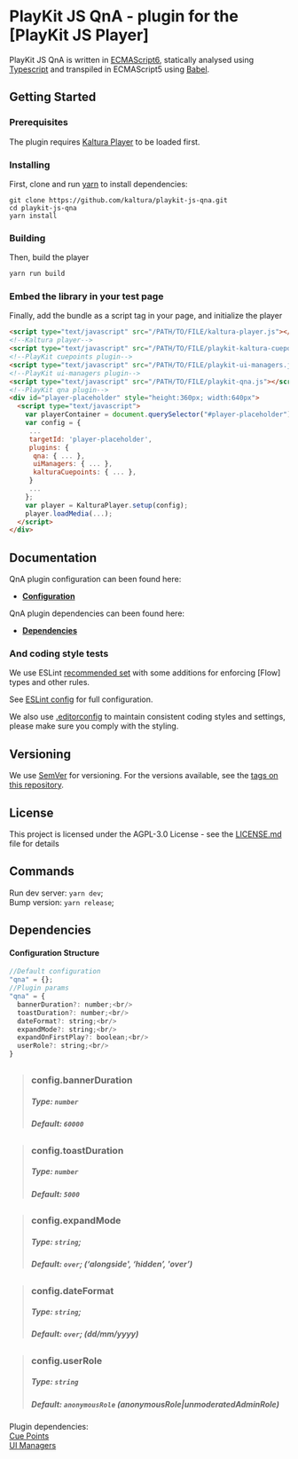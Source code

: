 # PlayKit JS QnA - plugin for the [PlayKit JS Player]

PlayKit JS QnA is written in [ECMAScript6], statically analysed using [Typescript] and transpiled in ECMAScript5 using [Babel].

[typescript]: https://www.typescriptlang.org/
[ecmascript6]: https://github.com/ericdouglas/ES6-Learning#articles--tutorials
[babel]: https://babeljs.io

## Getting Started

### Prerequisites

The plugin requires [Kaltura Player] to be loaded first.

[kaltura player]: https://github.com/kaltura/kaltura-player-js

### Installing

First, clone and run [yarn] to install dependencies:

[yarn]: https://yarnpkg.com/lang/en/

```
git clone https://github.com/kaltura/playkit-js-qna.git
cd playkit-js-qna
yarn install
```

### Building

Then, build the player

```javascript
yarn run build
```

### Embed the library in your test page

Finally, add the bundle as a script tag in your page, and initialize the player

```html
<script type="text/javascript" src="/PATH/TO/FILE/kaltura-player.js"></script>
<!--Kaltura player-->
<script type="text/javascript" src="/PATH/TO/FILE/playkit-kaltura-cuepoints.js"></script>
<!--PlayKit cuepoints plugin-->
<script type="text/javascript" src="/PATH/TO/FILE/playkit-ui-managers.js"></script>
<!--PlayKit ui-managers plugin-->
<script type="text/javascript" src="/PATH/TO/FILE/playkit-qna.js"></script>
<!--PlayKit qna plugin-->
<div id="player-placeholder" style="height:360px; width:640px">
  <script type="text/javascript">
    var playerContainer = document.querySelector("#player-placeholder");
    var config = {
     ...
     targetId: 'player-placeholder',
     plugins: {
      qna: { ... },
      uiManagers: { ... },
      kalturaCuepoints: { ... },
     }
     ...
    };
    var player = KalturaPlayer.setup(config);
    player.loadMedia(...);
  </script>
</div>
```

## Documentation

QnA plugin configuration can been found here:

- **[Configuration](#configuration)**

QnA plugin dependencies can been found here:

- **[Dependencies](#dependencies)**

### And coding style tests

We use ESLint [recommended set](http://eslint.org/docs/rules/) with some additions for enforcing [Flow] types and other rules.

See [ESLint config](.eslintrc.json) for full configuration.

We also use [.editorconfig](.editorconfig) to maintain consistent coding styles and settings, please make sure you comply with the styling.


## Versioning

We use [SemVer](http://semver.org/) for versioning. For the versions available, see the [tags on this repository](https://github.com/kaltura/playkit-js-qna/tags).

## License

This project is licensed under the AGPL-3.0 License - see the [LICENSE.md](LICENSE.md) file for details

## Commands

Run dev server: `yarn dev`;<br/>
Bump version: `yarn release`;<br/>


<a name="dependencies"></a>
## Dependencies

#### Configuration Structure

```js
//Default configuration
"qna" = {};
//Plugin params
"qna" = {
  bannerDuration?: number;<br/>
  toastDuration?: number;<br/>
  dateFormat?: string;<br/>
  expandMode?: string;<br/>
  expandOnFirstPlay?: boolean;<br/>
  userRole?: string;<br/>
}
```

##

> ### config.bannerDuration
>
> ##### Type: `number`
>
> ##### Default: `60000`
>

##

> ### config.toastDuration
>
> ##### Type: `number`
>
> ##### Default: `5000`
>

##

> ### config.expandMode
>
> ##### Type: `string`;
>
> ##### Default: `over`; (‘alongside', ‘hidden’, 'over’)
>

##

> ### config.dateFormat
>
> ##### Type: `string`;
>
> ##### Default: `over`; (dd/mm/yyyy)
>

##

> ### config.userRole
>
> ##### Type: `string`
>
> ##### Default: `anonymousRole` (anonymousRole|unmoderatedAdminRole)
>

Plugin dependencies:<br/>
<a href="https://github.com/kaltura/playkit-js-kaltura-cuepoints">Cue Points</a><br/>
<a href="https://github.com/kaltura/playkit-js-ui-managers">UI Managers</a>
